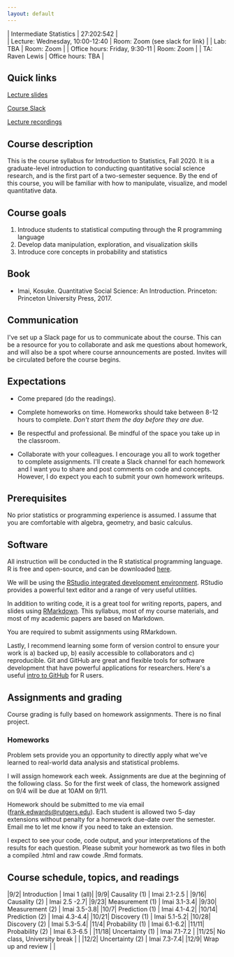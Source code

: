 ```yaml
---
layout: default
---
```


| Intermediate Statistics   | 27:202:542 |  
| Lecture: Wednesday, 10:00-12:40   | Room: Zoom (see slack for link) |
| Lab: TBA | Room: Zoom | 
| Office hours: Friday, 9:30-11 | Room: Zoom |
| TA: Raven Lewis | Office hours: TBA | 

## Quick links

[Lecture slides](https://github.com/f-edwards/intro_stats/tree/master/slides)

[Course Slack](https://introstatsfall2020.slack.com)

[Lecture recordings](https://www.youtube.com/user/frankalready)

## Course description

This is the course syllabus for Introduction to Statistics, Fall 2020. It is a graduate-level introduction to conducting quantitative social science research, and is the first part of a two-semester sequence. By the end of this course, you will be familiar with how to manipulate, visualize, and model quantitative data.

## Course goals

1. Introduce students to statistical computing through the R programming language
2. Develop data manipulation, exploration, and visualization skills
3. Introduce core concepts in probability and statistics

## Book

- Imai, Kosuke. Quantitative Social Science: An Introduction. Princeton: Princeton University Press, 2017.

## Communication

I've set up a Slack page for us to communicate about the course. This can be a resource for you to collaborate and ask me questions about homework, and will also be a spot where course announcements are posted. Invites will be circulated before the course begins.

## Expectations

- Come prepared (do the readings). 

- Complete homeworks on time. Homeworks should take between 8-12 hours to complete. *Don't start them the day before they are due.*

- Be respectful and professional. Be mindful of the space you take up in the classroom.

- Collaborate with your colleagues. I encourage you all to work together to complete assignments. I'll create a Slack channel for each homework and I want you to share and post comments on code and concepts. However, I do expect you each to submit your own homework writeups. 

## Prerequisites

No prior statistics or programming experience is assumed. I assume that you are comfortable with algebra, geometry, and basic calculus.

## Software

All instruction will be conducted in the R statistical programming language. R is free and open-source, and can be downloaded [here](https://cran.r-project.org/).

We will be using the [RStudio integrated development environment](https://www.rstudio.com/products/rstudio/download/). RStudio provides a powerful text editor and a range of very useful utilities. 

In addition to writing code, it is a great tool for writing reports, papers, and slides using [RMarkdown](https://rmarkdown.rstudio.com/lesson-1.html). This syllabus, most of my course materials, and most of my academic papers are based on Markdown. 

You are required to submit assignments using RMarkdown. 

Lastly, I recommend learning some form of version control to ensure your work is a) backed up, b) easily accessible to collaborators and c) reproducible. Git and GitHub are great and flexible tools for software development that have powerful applications for researchers. Here's a useful [intro to GitHub](https://happygitwithr.com/) for R users.

## Assignments and grading

Course grading is fully based on homework assignments. There is no final project.

### Homeworks

Problem sets provide you an opportunity to directly apply what we've learned to real-world data analysis and statistical problems. 

I will assign homework each week. Assignments are due at the beginning of the following class. So for the first week of class, the homework assigned on 9/4 will be due at 10AM on 9/11. 

Homework should be submitted to me via email (frank.edwards@rutgers.edu). Each student is allowed two 5-day extensions without penalty for a homework due-date over the semester. Email me to let me know if you need to take an extension.

I expect to see your code, code output, and your interpretations of the results for each question. Please submit your homework as two files in both a compiled .html and raw cowde .Rmd formats.

## Course schedule, topics, and readings

|9/2| Introduction | Imai 1 (all)|
|9/9| Causality (1) | Imai 2.1-2.5 |
|9/16| Causality (2) | Imai 2.5 -2.7| 
|9/23| Measurement (1) | Imai 3.1-3.4|
|9/30| Measurement (2) | Imai 3.5-3.8|
|10/7| Prediction (1) | Imai 4.1-4.2|
|10/14| Prediction (2) | Imai 4.3-4.4| 
|10/21| Discovery (1) | Imai 5.1-5.2|
|10/28| Discovery (2) | Imai 5.3-5.4|
|11/4| Probability (1) | Imai 6.1-6.2|
|11/11| Probability (2) | Imai 6.3-6.5 |
|11/18| Uncertainty (1) | Imai 7.1-7.2 | 
|11/25| No class, University break |  |
|12/2| Uncertainty (2) | Imai 7.3-7.4|
|12/9| Wrap up and review | |
